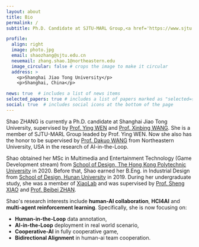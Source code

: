 ```yaml
---
layout: about
title: Bio
permalink: /
subtitle: Ph.D. Candidate at SJTU-MARL Group,<a href='https://www.sjtu.edu.cn/'> Shanghai Jiao Tong University</a>, Shanghai, China.

profile:
  align: right
  image: photo.jpg
  email: shaozhang@sjtu.edu.cn
  neuemail: zhang.shao.1@northeastern.edu
  image_circular: false # crops the image to make it circular
  address: >
    <p>Shanghai Jiao Tong University</p>
    <p>Shanghai, China</p>

news: true  # includes a list of news items
selected_papers: true # includes a list of papers marked as "selected={true}"
social: true  # includes social icons at the bottom of the page
---
```


Shao ZHANG is currently a Ph.D. candidate at Shanghai Jiao Tong University, supervised by [Prof. Ying WEN](https://yingwen.io/) and [Prof. Xinbing WANG](https://www.cs.sjtu.edu.cn/~wang-xb/). She is a member of SJTU-MARL Group leaded by Prof. Ying WEN. Now she also has the honor to be supervised by [Prof. Dakuo WANG](https://www.dakuowang.com/) from Northeastern University, USA in the research of AI-in-the-Loop.

Shao obtained her MSc in Multimedia and Entertainment Technology (Game Development stream) from [School of Design, The Hong Kong Polytechnic University](https://www.sd.polyu.edu.hk/en/) in 2020. Before that, Shao earned her B.Eng. in Industrial Design from [School of Design, Hunan University](http://design.hnu.edu.cn/) in 2019. During her undergraduate study, she was a member of [XiaoLab](http://xiaolab.net/) and was supervised by [Prof. Sheng XIAO](http://xiaolab.net/) and [Prof. Beibei ZHAN](http://ylsy.hnu.edu.cn/info/1164/9319.htm).

Shao's research interests include **human-AI collaboration**, **HCI4AI** and **multi-agent reinforcement learning**. 
Specifically, she is now focusing on:
- **Human-in-the-Loop** data annotation, 
- **AI-in-the-Loop** deployment in real world scenario,
- **Cooperative-AI** in fully cooperative game,
- **Bidirectional Alignment** in human-ai team cooperation.
